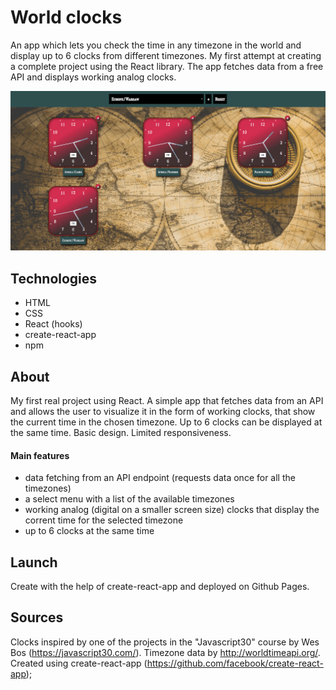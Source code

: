 # World clocks

An app which lets you check the time in any timezone in the world and display up to 6 clocks from different timezones. My first attempt at creating a complete project using the React library. The app fetches data from a free API and displays working analog clocks.

[![world clocks](/clocks.png)](https://jjcreator.github.io/clocks/)


## Technologies

* HTML
* CSS
* React (hooks)
* create-react-app
* npm

## About

My first real project using React. A simple app that fetches data from an API and allows the user to visualize it in the form of working clocks, that show the current time in the chosen timezone. Up to 6 clocks can be displayed at the same time. Basic design. Limited responsiveness.

#### Main features
* data fetching from an API endpoint (requests data once for all the timezones)
* a select menu with a list of the available timezones
* working analog (digital on a smaller screen size) clocks that display the corrent time for the selected timezone
* up to 6 clocks at the same time


## Launch

Create with the help of create-react-app and deployed on Github Pages.

## Sources

Clocks inspired by one of the projects in the "Javascript30" course by Wes Bos (https://javascript30.com/). Timezone data by http://worldtimeapi.org/. Created using create-react-app (https://github.com/facebook/create-react-app);
